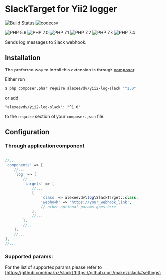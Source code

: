 SlackTarget for Yii2 logger
===========================

[![Build Status](https://travis-ci.com/alexeevdv/yii2-log-slack.svg?branch=master)](https://travis-ci.com/alexeevdv/yii2-log-slack)
[![codecov](https://codecov.io/gh/alexeevdv/yii2-log-slack/branch/master/graph/badge.svg)](https://codecov.io/gh/alexeevdv/yii2-log-slack)

![PHP 5.6](https://img.shields.io/badge/PHP-5.6-green.svg) 
![PHP 7.0](https://img.shields.io/badge/PHP-7.0-green.svg)
![PHP 7.1](https://img.shields.io/badge/PHP-7.1-green.svg) 
![PHP 7.2](https://img.shields.io/badge/PHP-7.2-green.svg)
![PHP 7.3](https://img.shields.io/badge/PHP-7.3-green.svg)
![PHP 7.4](https://img.shields.io/badge/PHP-7.4-green.svg)

Sends log messages to Slack webhook.

## Installation

The preferred way to install this extension is through [composer](https://getcomposer.org/download/).

Either run

```bash
$ php composer.phar require alexeevdv/yii2-log-slack "^1.0"
```

or add

```
"alexeevdv/yii2-log-slack": "^1.0"
```

to the ```require``` section of your `composer.json` file.

## Configuration

### Through application component
```php

//...
'components' => [
    //...
    'log' => [
        //...
        'targets' => [
            //...
            [
                'class' => alexeevdv\log\SlackTarget::class,
                'webhook' => 'https://your_webhook_link',
                // other optional params goes here
            ],
            //...
        ],
        //..
    ],
    //...
],
//...
```

### Supported params:

For the list of supported params please refer to [https://github.com/maknz/slack](https://github.com/maknz/slack#settings)
